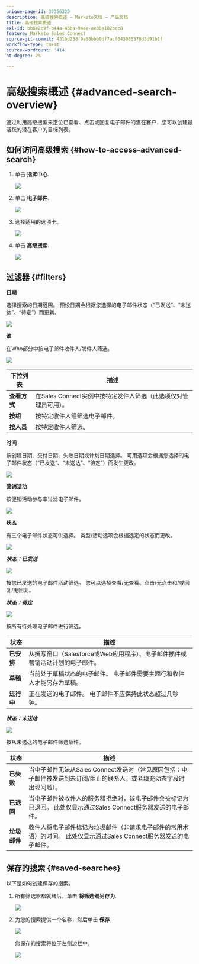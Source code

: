 ```yaml
---
unique-page-id: 37356329
description: 高级搜索概述 — Marketo文档 — 产品文档
title: 高级搜索概述
exl-id: bb6e2c9f-b44a-43ba-94ae-ae30e182bcc8
feature: Marketo Sales Connect
source-git-commit: 431bd258f9a68bbb9df7acf043085578d3d91b1f
workflow-type: tm+mt
source-wordcount: '414'
ht-degree: 2%

---
```


# 高级搜索概述 {#advanced-search-overview}

通过利用高级搜索来定位已查看、点击或回复电子邮件的潜在客户，您可以创建最活跃的潜在客户的目标列表。

## 如何访问高级搜索 {#how-to-access-advanced-search}

1. 单击 **指挥中心**.

   ![](assets/one.png)

1. 单击 **电子邮件**.

   ![](assets/two.png)

1. 选择适用的选项卡。

   ![](assets/three.png)

1. 单击 **高级搜索**.

   ![](assets/four.png)

## 过滤器 {#filters}

**日期**

选择搜索的日期范围。 预设日期会根据您选择的电子邮件状态（“已发送”、“未送达”、“待定”）而更新。

![](assets/date.png)

**谁**

在Who部分中按电子邮件收件人/发件人筛选。

![](assets/who.png)

| 下拉列表 | 描述 |
|---|---|
| **查看方式** | 在Sales Connect实例中按特定发件人筛选（此选项仅对管理员可用）。 |
| **按组** | 按特定收件人组筛选电子邮件。 |
| **按人员** | 按特定收件人筛选。 |

**时间**

按创建日期、交付日期、失败日期或计划日期选择。 可用选项会根据您选择的电子邮件状态（“已发送”、“未送达”、“待定”）而发生更改。

![](assets/when.png)

**营销活动**

按促销活动参与率过滤电子邮件。

![](assets/campaigns.png)

**状态**

有三个电子邮件状态可供选择。 类型/活动选项会根据选定的状态而更改。

![](assets/status.png)

***状态：已发送***

![](assets/status-sent.png)

按您已发送的电子邮件活动筛选。 您可以选择查看/无查看、点击/无点击和/或回复/无回复。

***状态：待定***

![](assets/status-pending.png)

按所有待处理电子邮件进行筛选。

| 状态 | 描述 |
|---|---|
| **已安排** | 从撰写窗口（Salesforce或Web应用程序）、电子邮件插件或营销活动计划的电子邮件。 |
| **草稿** | 当前处于草稿状态的电子邮件。 电子邮件需要主题行和收件人才能另存为草稿。 |
| **进行中** | 正在发送的电子邮件。 电子邮件不应保持此状态超过几秒钟。 |

***状态：未送达***

![](assets/status-undelivered.png)

按从未送达的电子邮件筛选条件。

| 状态 | 描述 |
|---|---|
| **已失败** | 当电子邮件无法从Sales Connect发送时（常见原因包括：电子邮件被发送到未订阅/阻止的联系人，或者填充动态字段时出现问题）。 |
| **已退回** | 当电子邮件被收件人的服务器拒绝时，该电子邮件会被标记为已退回。 此处仅显示通过Sales Connect服务器发送的电子邮件。 |
| **垃圾邮件** | 收件人将电子邮件标记为垃圾邮件（非请求电子邮件的常用术语）的时间。 此处仅显示通过Sales Connect服务器发送的电子邮件。 |

## 保存的搜索 {#saved-searches}

以下是如何创建保存的搜索。

1. 所有筛选器都就绪后，单击 **将筛选器另存为**.

   ![](assets/save-search-1.png)

1. 为您的搜索提供一个名称，然后单击 **保存**.

   ![](assets/save-search-2.png)

   您保存的搜索将位于左侧边栏中。

   ![](assets/advanced-search-overview-15.png)
